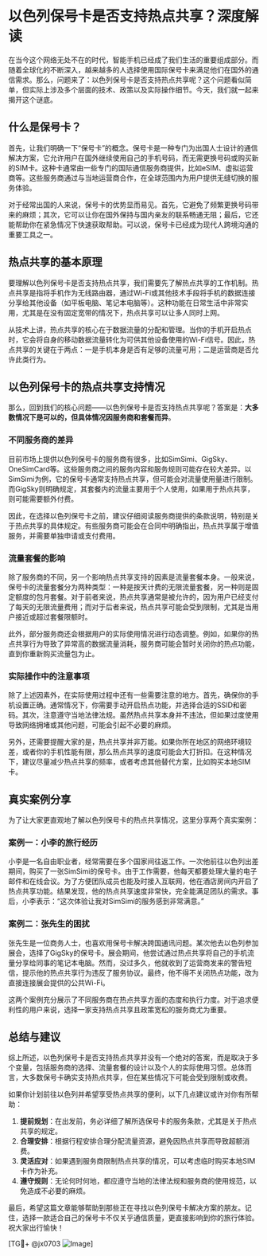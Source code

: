 # 以色列保号卡是否支持热点共享？深度解读

在当今这个网络无处不在的时代，智能手机已经成了我们生活的重要组成部分。而随着全球化的不断深入，越来越多的人选择使用国际保号卡来满足他们在国外的通信需求。那么，问题来了：以色列保号卡是否支持热点共享呢？这个问题看似简单，但实际上涉及多个层面的技术、政策以及实际操作细节。今天，我们就一起来揭开这个谜底。

## 什么是保号卡？

首先，让我们明确一下“保号卡”的概念。保号卡是一种专门为出国人士设计的通信解决方案，它允许用户在国外继续使用自己的手机号码，而无需更换号码或购买新的SIM卡。这种卡通常由一些专门的国际通信服务商提供，比如eSIM、虚拟运营商等。这些服务商通过与当地运营商合作，在全球范围内为用户提供无缝切换的服务体验。

对于经常出国的人来说，保号卡的优势显而易见。首先，它避免了频繁更换号码带来的麻烦；其次，它可以让你在国外保持与国内亲友的联系畅通无阻；最后，它还能帮助你在紧急情况下快速获取帮助。可以说，保号卡已经成为现代人跨境沟通的重要工具之一。

## 热点共享的基本原理

要理解以色列保号卡是否支持热点共享，我们需要先了解热点共享的工作机制。热点共享是指将手机作为无线路由器，通过Wi-Fi或其他技术手段将手机的数据连接分享给其他设备（如平板电脑、笔记本电脑等）。这种功能在日常生活中非常实用，尤其是在没有固定宽带的情况下，热点共享可以让多人同时上网。

从技术上讲，热点共享的核心在于数据流量的分配和管理。当你的手机开启热点时，它会将自身的移动数据流量转化为可供其他设备使用的Wi-Fi信号。因此，热点共享的关键在于两点：一是手机本身是否有足够的流量可用；二是运营商是否允许此类行为。

## 以色列保号卡的热点共享支持情况

那么，回到我们的核心问题——以色列保号卡是否支持热点共享呢？答案是：**大多数情况下是可以的，但具体情况因服务商和套餐而异**。

### 不同服务商的差异

目前市场上提供以色列保号卡的服务商有很多，比如SimSimi、GigSky、OneSimCard等。这些服务商之间的服务内容和服务规则可能存在较大差异。以SimSimi为例，它的保号卡通常支持热点共享，但可能会对流量使用量进行限制。而GigSky则明确规定，其套餐内的流量主要用于个人使用，如果用于热点共享，则可能需要额外付费。

因此，在选择以色列保号卡之前，建议仔细阅读服务商提供的条款说明，特别是关于热点共享的具体规定。有些服务商可能会在合同中明确指出，热点共享属于增值服务，并需要单独申请或支付费用。

### 流量套餐的影响

除了服务商的不同，另一个影响热点共享支持的因素是流量套餐本身。一般来说，保号卡的流量套餐分为两种类型：一种是按天计费的无限流量套餐，另一种则是固定额度的包月套餐。对于前者来说，热点共享通常是被允许的，因为用户已经支付了每天的无限流量费用；而对于后者来说，热点共享可能会受到限制，尤其是当用户接近或超过套餐限额时。

此外，部分服务商还会根据用户的实际使用情况进行动态调整。例如，如果你的热点共享行为导致了异常高的数据流量消耗，服务商可能会暂时关闭你的热点功能，直到你重新购买流量包为止。

### 实际操作中的注意事项

除了上述因素外，在实际使用过程中还有一些需要注意的地方。首先，确保你的手机设置正确。通常情况下，你需要手动开启热点功能，并选择合适的SSID和密码。其次，注意遵守当地法律法规。虽然热点共享本身并不违法，但如果过度使用导致网络拥堵或其他问题，可能会引起不必要的麻烦。

另外，还需要提醒大家的是，热点共享并非万能。如果你所在地区的网络环境较差，或者你的手机性能有限，那么热点共享的速度可能会大打折扣。在这种情况下，建议尽量减少热点共享的频率，或者考虑其他替代方案，比如购买本地SIM卡。

## 真实案例分享

为了让大家更直观地了解以色列保号卡的热点共享情况，这里分享两个真实案例：

### 案例一：小李的旅行经历

小李是一名自由职业者，经常需要在多个国家间往返工作。一次他前往以色列出差期间，购买了一张SimSimi的保号卡。由于工作需要，他每天都要处理大量的电子邮件和在线会议。为了方便团队成员也能及时接入互联网，他在酒店房间内开启了热点共享功能。结果发现，他的热点共享速度非常快，完全能满足团队的需求。事后，小李表示：“这次体验让我对SimSimi的服务感到非常满意。”

### 案例二：张先生的困扰

张先生是一位商务人士，也喜欢用保号卡解决跨国通讯问题。某次他去以色列参加展会，选择了GigSky的保号卡。展会期间，他尝试通过热点共享将自己的手机流量分享给同事的笔记本电脑。然而，没过多久，他就收到了运营商发来的警告短信，提示他的热点共享行为违反了服务协议。最终，他不得不关闭热点功能，改为直接连接展会提供的公共Wi-Fi。

这两个案例充分展示了不同服务商在热点共享方面的态度和执行力度。对于追求便利性的用户来说，选择一家支持热点共享且政策宽松的服务商尤为重要。

## 总结与建议

综上所述，以色列保号卡是否支持热点共享并没有一个绝对的答案，而是取决于多个变量，包括服务商的选择、流量套餐的设计以及个人的实际使用习惯。总体而言，大多数保号卡确实支持热点共享，但在某些情况下可能会受到限制或收费。

如果你计划前往以色列并希望享受热点共享的便利，以下几点建议或许对你有所帮助：

1. **提前规划**：在出发前，务必详细了解所选保号卡的服务条款，尤其是关于热点共享的规定。
2. **合理安排**：根据行程安排合理分配流量资源，避免因热点共享而导致超额消费。
3. **灵活应对**：如果遇到服务商限制热点共享的情况，可以考虑临时购买本地SIM卡作为补充。
4. **遵守规则**：无论何时何地，都应遵守当地的法律法规和服务商的使用规范，以免造成不必要的麻烦。

最后，希望这篇文章能够帮助到那些正在寻找以色列保号卡解决方案的朋友。记住，选择一款适合自己的保号卡不仅关乎通信质量，更直接影响到你的旅行体验。祝大家出行愉快！

[TG💪+ @jx0703 ![Image](https://github.com/user-attachments/assets/dbca1d08-cadb-493c-b0ec-ad6f7a83f270)]